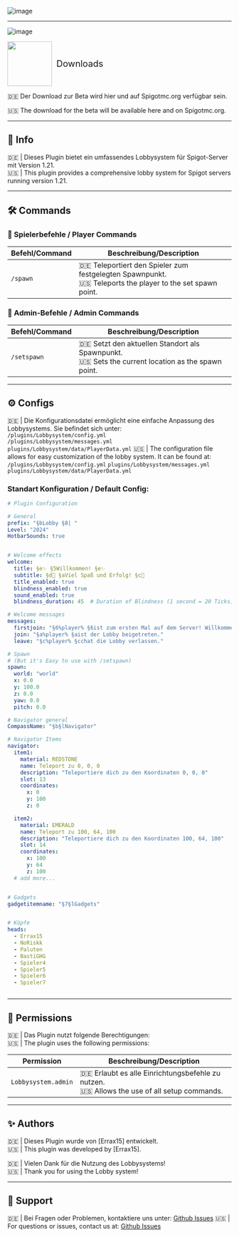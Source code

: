 ![image](https://github.com/user-attachments/assets/6beee7d1-b531-48e8-b0e6-96f3922af252)

---

![image](https://github.com/user-attachments/assets/79963724-1a18-4991-a3d3-e7ea587e3bce)




<div style="display: flex; align-items: center;">
  <img src="https://github.com/user-attachments/assets/5ddb695d-4ece-4ff2-8a98-22916db4c5a2" width="100" />
  <span style="margin-left: 10px; font-size: 20px;">Downloads</span>
</div>

🇩🇪 Der Download zur Beta wird hier und auf Spigotmc.org verfügbar sein.

🇺🇸 The download for the beta will be available here and on Spigotmc.org.

---

## 📄 Info

🇩🇪 | Dieses Plugin bietet ein umfassendes Lobbysystem für Spigot-Server mit Version 1.21.  
🇺🇸 | This plugin provides a comprehensive lobby system for Spigot servers running version 1.21.

---

## 🛠️ Commands

### 📌 Spielerbefehle / Player Commands

| **Befehl/Command** | **Beschreibung/Description**                          |
|---------------------|------------------------------------------------------|
| `/spawn`            | 🇩🇪 Teleportiert den Spieler zum festgelegten Spawnpunkt.<br>🇺🇸 Teleports the player to the set spawn point. |

### 📌 Admin-Befehle / Admin Commands

| **Befehl/Command**   | **Beschreibung/Description**                          |
|-----------------------|------------------------------------------------------|
| `/setspawn`          | 🇩🇪 Setzt den aktuellen Standort als Spawnpunkt.     <br>🇺🇸 Sets the current location as the spawn point. |

---

## ⚙️ Configs

🇩🇪 | Die Konfigurationsdatei ermöglicht eine einfache Anpassung des Lobbysystems. Sie befindet sich unter:  
`/plugins/Lobbysystem/config.yml`  
`/plugins/Lobbysystem/messages.yml`
`plugins/Lobbysystem/data/PlayerData.yml`
🇺🇸 | The configuration file allows for easy customization of the lobby system. It can be found at:  
`/plugins/Lobbysystem/config.yml`
`plugins/Lobbysystem/messages.yml`
`plugins/Lobbysystem/data/PlayerData.yml`
### Standart Konfiguration / Default Config:

```yaml
# Plugin Configuration

# General
prefix: "§bLobby §8| "
Level: "2024"
HotbarSounds: true


# Welcome effects
welcome:
  title: §e✨ §5Willkommen! §e✨
  subtitle: §d🎉 §aViel Spaß und Erfolg! §c🚀
  title_enabled: true
  blindness_enabled: true
  sound_enabled: true
  blindness_duration: 45  # Duration of Blindness (1 second = 20 Ticks)

# Welcome messages
messages:
  firstjoin: "§6%player% §6ist zum ersten Mal auf dem Server! Willkommen!" # When the player joins the server for the first time, they receive a special join message.
  join: "§a%player% §aist der Lobby beigetreten."
  leave: "§c%player% §cchat die Lobby verlassen."

# Spawn
# (But it's Easy to use with /setspawn)
spawn:
  world: "world"
  x: 0.0
  y: 100.0
  z: 0.0
  yaw: 0.0
  pitch: 0.0

# Navigator general
CompassName: "§b§lNavigator"

# Navigator Items
navigator:
  item1:
    material: REDSTONE
    name: Teleport zu 0, 0, 0
    description: "Teleportiere dich zu den Koordinaten 0, 0, 0"
    slot: 13
    coordinates:
      x: 0
      y: 100
      z: 0

  item2:
    material: EMERALD
    name: Teleport zu 100, 64, 100
    description: "Teleportiere dich zu den Koordinaten 100, 64, 100"
    slot: 14
    coordinates:
      x: 100
      y: 64
      z: 100
  # add more...


# Gadgets
gadgetitemname: "§7§lGadgets"


# Köpfe
heads:
  - Errax15
  - NoRiskk
  - Paluten
  - BastiGHG
  - Spieler4
  - Spieler5
  - Spieler6
  - Spieler7



```

---

## 🔑 Permissions

🇩🇪 | Das Plugin nutzt folgende Berechtigungen:  
🇺🇸 | The plugin uses the following permissions:  

| **Permission**         | **Beschreibung/Description**                                 |
|-------------------------|------------------------------------------------------------|
| `Lobbysystem.admin`            | 🇩🇪 Erlaubt es alle Einrichtungsbefehle zu nutzen.                   <br>🇺🇸 Allows the use of all setup commands. |


---

## ✨ Authors

🇩🇪 | Dieses Plugin wurde von [Errax15] entwickelt.  
🇺🇸 | This plugin was developed by [Errax15].  

🇩🇪 | Vielen Dank für die Nutzung des Lobbysystems!  
🇺🇸 | Thank you for using the Lobby system!

---

## 📧 Support

🇩🇪 | Bei Fragen oder Problemen, kontaktiere uns unter: [Github Issues](https://github.com/Errax15/MC-Lobbysystem/issues)
🇺🇸 | For questions or issues, contact us at: [Github Issues](https://github.com/Errax15/MC-Lobbysystem/issues)
